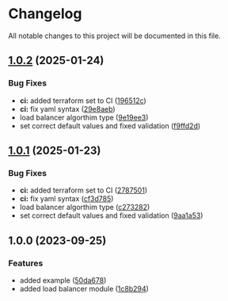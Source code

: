 # Changelog

All notable changes to this project will be documented in this file.

## [1.0.2](https://github.com/zoro16/terraform-hcloud-load-balancer/compare/v1.0.1...v1.0.2) (2025-01-24)


### Bug Fixes

* **ci:** added terraform set to CI ([196512c](https://github.com/zoro16/terraform-hcloud-load-balancer/commit/196512c7c498d86c97798eedbad9bed6c7c19bc4))
* **ci:** fix yaml syntax ([29e8aeb](https://github.com/zoro16/terraform-hcloud-load-balancer/commit/29e8aebb77de5c97d50c05d18019e57329bbc60c))
* load balancer algorthim type ([9e19ee3](https://github.com/zoro16/terraform-hcloud-load-balancer/commit/9e19ee370fe9f6ac3c002bc9aaf003bef5efd355))
* set correct default values and fixed validation ([f9ffd2d](https://github.com/zoro16/terraform-hcloud-load-balancer/commit/f9ffd2d5c6700d84cdbee6ca8bd517582799e7ae))

## [1.0.1](https://github.com/zoro16/terraform-hcloud-load-balancer/compare/v1.0.0...v1.0.1) (2025-01-23)


### Bug Fixes

* **ci:** added terraform set to CI ([2787501](https://github.com/zoro16/terraform-hcloud-load-balancer/commit/2787501fe284f297c264177e67df3b5f6b78a33e))
* **ci:** fix yaml syntax ([cf3d785](https://github.com/zoro16/terraform-hcloud-load-balancer/commit/cf3d7851e86b9dcb5fa1c8ce45bb495a6171bb3e))
* load balancer algorthim type ([c273282](https://github.com/zoro16/terraform-hcloud-load-balancer/commit/c273282cb30a2fa5a569b0a030c48c4111864fae))
* set correct default values and fixed validation ([9aa1a53](https://github.com/zoro16/terraform-hcloud-load-balancer/commit/9aa1a536f2662eb8e86b8ebc177982c3a1ce6608))

## 1.0.0 (2023-09-25)


### Features

* added example ([50da678](https://github.com/zoro16/terraform-hcloud-load-balancer/commit/50da678024e5f4b4aa3151483dad0a0722661c76))
* added load balancer module ([1c8b294](https://github.com/zoro16/terraform-hcloud-load-balancer/commit/1c8b294c60231813a7d40c58d9f55176de21a729))
